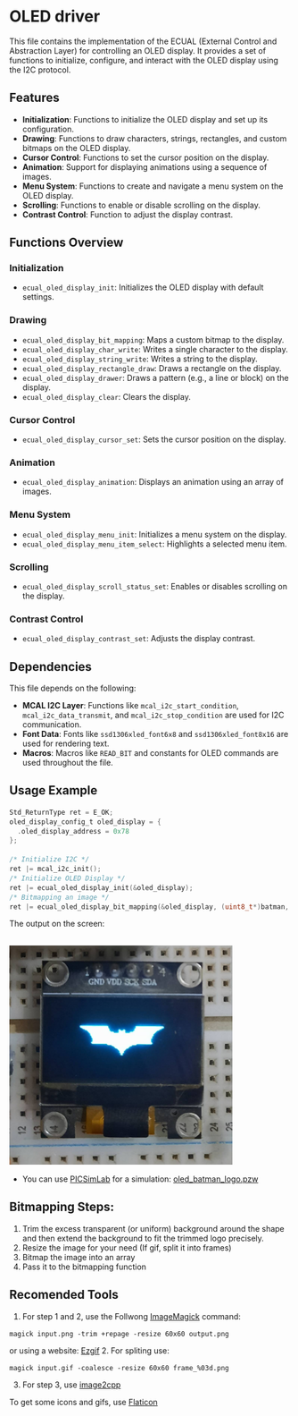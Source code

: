 # OLED driver

This file contains the implementation of the ECUAL (External Control and Abstraction Layer) for controlling an OLED display. It provides a set of functions to initialize, configure, and interact with the OLED display using the I2C protocol.

## Features

- **Initialization**: Functions to initialize the OLED display and set up its configuration.
- **Drawing**: Functions to draw characters, strings, rectangles, and custom bitmaps on the OLED display.
- **Cursor Control**: Functions to set the cursor position on the display.
- **Animation**: Support for displaying animations using a sequence of images.
- **Menu System**: Functions to create and navigate a menu system on the OLED display.
- **Scrolling**: Functions to enable or disable scrolling on the display.
- **Contrast Control**: Function to adjust the display contrast.

## Functions Overview

### Initialization
- `ecual_oled_display_init`: Initializes the OLED display with default settings.

### Drawing
- `ecual_oled_display_bit_mapping`: Maps a custom bitmap to the display.
- `ecual_oled_display_char_write`: Writes a single character to the display.
- `ecual_oled_display_string_write`: Writes a string to the display.
- `ecual_oled_display_rectangle_draw`: Draws a rectangle on the display.
- `ecual_oled_display_drawer`: Draws a pattern (e.g., a line or block) on the display.
- `ecual_oled_display_clear`: Clears the display.

### Cursor Control
- `ecual_oled_display_cursor_set`: Sets the cursor position on the display.

### Animation
- `ecual_oled_display_animation`: Displays an animation using an array of images.

### Menu System
- `ecual_oled_display_menu_init`: Initializes a menu system on the display.
- `ecual_oled_display_menu_item_select`: Highlights a selected menu item.

### Scrolling
- `ecual_oled_display_scroll_status_set`: Enables or disables scrolling on the display.

### Contrast Control
- `ecual_oled_display_contrast_set`: Adjusts the display contrast.

## Dependencies

This file depends on the following:
- **MCAL I2C Layer**: Functions like `mcal_i2c_start_condition`, `mcal_i2c_data_transmit`, and `mcal_i2c_stop_condition` are used for I2C communication.
- **Font Data**: Fonts like `ssd1306xled_font6x8` and `ssd1306xled_font8x16` are used for rendering text.
- **Macros**: Macros like `READ_BIT` and constants for OLED commands are used throughout the file.

## Usage Example

```c
Std_ReturnType ret = E_OK;
oled_display_config_t oled_display = {
  .oled_display_address = 0x78
};

/* Initialize I2C */
ret |= mcal_i2c_init();
/* Initialize OLED Display */
ret |= ecual_oled_display_init(&oled_display);
/* Bitmapping an image */
ret |= ecual_oled_display_bit_mapping(&oled_display, (uint8_t*)batman, 128, 64, 0, 0);  
```

The output on the screen:
<br>
<br>

<img src="/images/batman_logo.jpg" alt="Batman logo" width="400"/>

- You can use [PICSimLab](https://github.com/lcgamboa/picsimlab) for a simulation: [oled_batman_logo.pzw](/simulations/oled_batman_logo.pzw)

## Bitmapping Steps:

1. Trim the excess transparent (or uniform) background around the shape and then extend the background to fit the trimmed logo precisely.
2. Resize the image for your need (If gif, split it into frames)
4. Bitmap the image into an array
5. Pass it to the bitmapping function

## Recomended Tools
1. For step 1 and 2, use the Follwong [ImageMagick](https://imagemagick.org/index.php) command:
```
magick input.png -trim +repage -resize 60x60 output.png
```
or using a website: [Ezgif](https://ezgif.com/)
2. For spliting use:
```
magick input.gif -coalesce -resize 60x60 frame_%03d.png
```
3. For step 3, use [image2cpp](https://javl.github.io/image2cpp/)

To get some icons and gifs, use [Flaticon](https://www.flaticon.com/)
